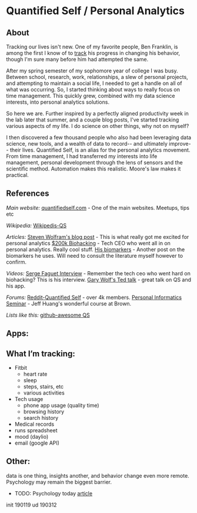 Quantified Self / Personal Analytics
=======

About
---------
Tracking our lives isn't new. One of my favorite people, Ben Franklin, is among the first I know of to [track](http://www.thirteenvirtues.com/) his progress in changing his behavior, though I'm sure many before him had attempted the same. 

After my spring semester of my sophomore year of college I was busy. Between school, research, work, relationships, a slew of personal projects, and attempting to maintain a social life, I needed to get a handle on all of what was occurring. So, I started thinking about ways to really focus on time management. This quickly grew, combined with my data science interests, into personal analytics solutions. 

So here we are. Further inspired by a perfectly aligned productivity week in the lab later that summer, and a couple blog posts, I've started tracking various aspects of my life. I do science on other things, why not on myself?

I then discovered a few thousand people who also had been leveraging data science, new tools, and a wealth of data to record-- and ultimately improve-- their lives. Quantified Self, is an alias for the personal analytics movement. From time management, I had transferred my interests into life management, personal development through the lens of sensors and the scientific method. Automation makes this realistic. Moore's law makes it practical. 

References
---------
_Main website:_
[quantifiedself.com](http://quantifiedself.com/) - One of the main websites. Meetups, tips etc

_Wikipedia:_
[Wikipedis-QS](https://en.wikipedia.org/wiki/Quantified_self)

_Articles:_
[Steven Wolfram's blog post](https://blog.stephenwolfram.com/2012/03/the-personal-analytics-of-my-life/) - This is what really got me excited for personal analytics
[$200k Biohacking](https://hackernoon.com/im-32-and-spent-200k-on-biohacking-became-calmer-thinner-extroverted-healthier-happier-2a2e846ae113) - Tech CEO who went all in on personal analytics. Really cool stuff. 
[His biomarkers](https://medium.com/@sergefaguet/hundreds-of-biomarkers-i-test-in-pursuit-of-focus-health-energy-confidence-and-happiness-dd01572c518b) - Another post on the biomarkers he uses. Will need to consult the literature myself however to confirm.

_Videos:_
[Serge Faguet Interview](https://www.youtube.com/watch?v=SuBMdIelgKc) - Remember the tech ceo who went hard on biohacking? This is his interview. 
[Gary Wolf's Ted talk](https://www.ted.com/talks/gary_wolf_the_quantified_self?language=en) - great talk on QS and his app.

_Forums:_
[Reddit-Quantified Self](https://www.reddit.com/r/QuantifiedSelf/) - over 4k members.
[Personal Informatics Seminar](http://cs.brown.edu/courses/csci2951-r/) - Jeff Huang's wonderful course at Brown.  

_Lists like this:_
[github-awesome QS](https://github.com/woop/awesome-quantified-self)

Apps:
--------

What I’m tracking:
--------
* Fitbit 
    * heart rate
    * sleep
    * steps, stairs, etc
    * various activities
* Tech usage
    * phone app usage (quality time)
    * browsing history
    * search history
* Medical records
* runs spreadsheet
* mood (daylio)
* email (google API)

Other:
---------
data is one thing, insights another, and behavior change even more remote. Psychology may remain the biggest barrier. 
* TODO: Psychology today [article](https://www.google.com/search?q=research+on+psychological+behavior+chang&oq=research+on+psychological+behavior+chang&aqs=chrome..69i57j69i64.12918j0j1&sourceid=chrome&ie=UTF-8)
    
    
init 190119
ud   190312




&nbsp;

|||
|-|-|
